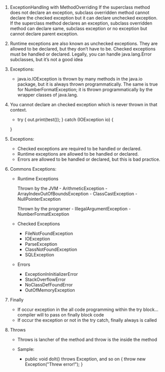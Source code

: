 
1. ExceptionHandling with MethodOverriding 
	If the superclass method does not declare an exception,
	subclass overridden method cannot declare the checked exception but it can declare unchecked exception.
	If the superclass method declares an exception, subclass overridden method can declare same,
	subclass exception or no exception but cannot declare parent exception.

2. Runtime exceptions are also known as unchecked exceptions.
		They are allowed to be declared, but they don’t have to be. Checked exceptions must be handled or
	declared. Legally, you can handle java.lang.Error subclasses, but it’s not a good idea

3. Exceptions:

	- java.io.IOException is thrown by many methods in the java.io package, but it is always thrown programmatically. 
	The same is true for NumberFormatException; it is thrown programmatically by the wrapper classes of java.lang.



4. You cannot declare an checked exception which is never thrown in that context.
   - try {
        out.print(test());
    } catch (IOException io) {

    }

5. Exceptions:

	- Checked exceptions are required to be handled or declared.
	- Runtime exceptions are allowed to be handled or declared. 
	- Errors are allowed to be handled or declared, but this is bad practice.

6. Commons Exceptions:

	- Runtime Exceptions

		Thrown by the JVM
			- ArithmeticException
			- ArrayIndexOutOfBoundsException
			- ClassCastException
			- NullPointerException

		Thrown by the programer
			- IllegalArgumentException
			- NumberFormatException

	- Checked Exceptions
		- FileNotFoundException
		- IOException
		- ParseException
		- ClassNotFoundException
		- SQLException

	- Errors
		- ExceptionInInitializerError
		- StackOverflowError
		- NoClassDefFoundError
		- OutOfMemoryException

7. Finally
	- If occur exception in the all code programming within the try block... compiler will to pass on finally
	block code
	- If occur the exception or not in the try catch, finally always is called

8. Throws
	- Throws is lancher of the method and throw is the inside the method

	- Sample:
		- public void doIt() throws Exception, and so on {
			throw new Exception("Threw error!");
		}

